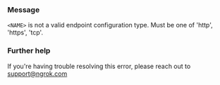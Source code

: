 
### Message
<code>&lt;NAME&gt;</code> is not a valid endpoint configuration type. Must be one of 'http', 'https', 'tcp'.

### Further help
If you're having trouble resolving this error, please reach out to [support@ngrok.com](mailto:support@ngrok.com?subject=Help%20with%20ERR_NGROK_1622)

